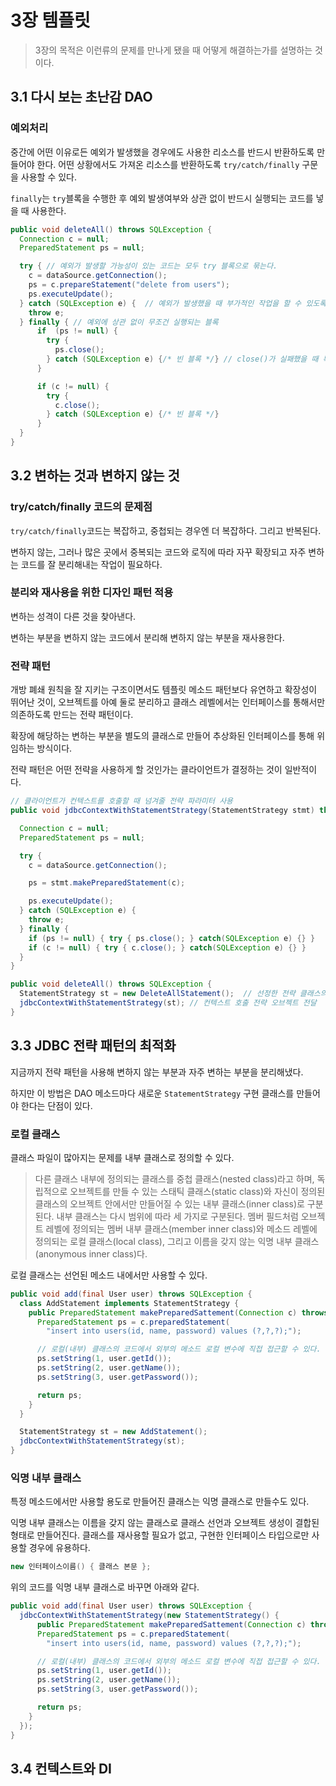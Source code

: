 # 3장 템플릿

> 3장의 목적은 이런류의 문제를 만나게 됐을 때 어떻게 해결하는가를 설명하는 것이다.

## 3.1 다시 보는 초난감 DAO

### 예외처리

중간에 어떤 이유로든 예외가 발생했을 경우에도 사용한 리소스를 반드시 반환하도록 만들어야 한다.
어떤 상황에서도 가져온 리소스를 반환하도록 `try/catch/finally` 구문을 사용할 수 있다.

`finally`는 `try`블록을 수행한 후 예외 발생여부와 상관 없이 반드시 실행되는 코드를 넣을 때 사용한다.

```java
public void deleteAll() throws SQLException {
  Connection c = null;
  PreparedStatement ps = null;

  try { // 예외가 발생할 가능성이 있는 코드는 모두 try 블록으로 묶는다.
    c = dataSource.getConnection();
    ps = c.prepareStatement("delete from users");
    ps.executeUpdate();
  } catch (SQLException e) {  // 예외가 발생했을 때 부가적인 작업을 할 수 있도록 catch 블록 사용
    throw e;
  } finally { // 예외에 상관 없이 무조건 실행되는 블록
      if  (ps != null) {
        try {
          ps.close();
        } catch (SQLException e) {/* 빈 블록 */} // close()가 실패했을 때 특별히 해줄 수 있는 조치가 없기 때문에 빈 블록으로 둔다.
      }

      if (c != null) {
        try {
          c.close();
        } catch (SQLException e) {/* 빈 블록 */}
      }
  }
}
```

## 3.2 변하는 것과 변하지 않는 것

### try/catch/finally 코드의 문제점

`try/catch/finally`코드는 복잡하고, 중첩되는 경우엔 더 복잡하다. 그리고 반복된다.

변하지 않는, 그러나 많은 곳에서 중복되는 코드와 로직에 따라 자꾸 확장되고 자주 변하는 코드를 잘 분리해내는 작업이 필요하다.

### 분리와 재사용을 위한 디자인 패턴 적용

변하는 성격이 다른 것을 찾아낸다.

변하는 부분을 변하지 않는 코드에서 분리해 변하지 않는 부분을 재사용한다.

### 전략 패턴

개방 폐쇄 원칙을 잘 지키는 구조이면서도 템플릿 메소드 패턴보다 유연하고 확장성이 뛰어난 것이, 오브젝트를 아예 둘로 분리하고 클래스 레벨에서는 인터페이스를 통해서만 의존하도록 만드는 전략 패턴이다.

확장에 해당하는 변하는 부분을 별도의 클래스로 만들어 추상화된 인터페이스를 통해 위임하는 방식이다.

전략 패턴은 어떤 전략을 사용하게 할 것인가는 클라이언트가 결정하는 것이 일반적이다.

```java
// 클라이언트가 컨텍스트를 호출할 때 넘겨줄 전략 파라미터 사용
public void jdbcContextWithStatementStrategy(StatementStrategy stmt) throws SQLException {

  Connection c = null;
  PreparedStatement ps = null;

  try {
    c = dataSource.getConnection();

    ps = stmt.makePreparedStatement(c);

    ps.executeUpdate();
  } catch (SQLException e) {
    throw e;
  } finally {
    if (ps != null) { try { ps.close(); } catch(SQLException e) {} }
    if (c != null) { try { c.close(); } catch(SQLException e) {} }
  }
}
```

```java
public void deleteAll() throws SQLException {
  StatementStrategy st = new DeleteAllStatement();  // 선정한 전략 클래스의 오브젝트 생성
  jdbcContextWithStatementStrategy(st); // 컨텍스트 호출 전략 오브젝트 전달
}
```

## 3.3 JDBC 전략 패턴의 최적화

지금까지 전략 패턴을 사용해 변하지 않는 부분과 자주 변하는 부분을 분리해냈다.

하지만 이 방법은 DAO 메소드마다 새로운 `StatementStrategy` 구현 클래스를 만들어야 한다는 단점이 있다.

### 로컬 클래스

클래스 파일이 많아지는 문제를 내부 클래스로 정의할 수 있다.

> 다른 클래스 내부에 정의되는 클래스를 중첩 클래스(nested class)라고 하며, 독립적으로 오브젝트를 만들 수 있는 스태틱 클래스(static class)와 자신이 정의된 클래스의 오브젝트 안에서만 만들어질 수 있는 내부 클래스(inner class)로 구분된다.
> 내부 클래스는 다시 범위에 따라 세 가지로 구분된다. 멤버 필드처럼 오브젝트 레벨에 정의되는 멤버 내부 클래스(member inner class)와 메소드 레벨에 정의되는 로컬 클래스(local class), 그리고 이름을 갖지 않는 익명 내부 클래스(anonymous inner class)다.

로컬 클래스는 선언된 메소드 내에서만 사용할 수 있다.

```java
public void add(final User user) throws SQLException {
  class AddStatement implements StatementStrategy {
    public PreparedStatement makePreparedSattement(Connection c) throws SQLException {
      PreparedStatement ps = c.preparedStatement(
        "insert into users(id, name, password) values (?,?,?);");

      // 로컬(내부) 클래스의 코드에서 외부의 메소드 로컬 변수에 직접 접근할 수 있다.
      ps.setString(1, user.getId());
      ps.setString(2, user.getName());
      ps.setString(3, user.getPassword());

      return ps;
    }
  }

  StatementStrategy st = new AddStatement();
  jdbcContextWithStatementStrategy(st);
}
```

### 익명 내부 클래스

특정 메소드에서만 사용할 용도로 만들어진 클래스는 익명 클래스로 만들수도 있다.

익명 내부 클래스는 이름을 갖지 않는 클래스로 클래스 선언과 오브젝트 생성이 결합된 형태로 만들어진다.
클래스를 재사용할 필요가 없고, 구현한 인터페이스 타입으로만 사용할 경우에 유용하다.

```java
new 인터페이스이름() { 클래스 본문 };
```

위의 코드를 익명 내부 클래스로 바꾸면 아래와 같다.

```java
public void add(final User user) throws SQLException {
  jdbcContextWithStatementStrategy(new StatementStrategy() {
      public PreparedStatement makePreparedSattement(Connection c) throws SQLException {
      PreparedStatement ps = c.preparedStatement(
        "insert into users(id, name, password) values (?,?,?);");

      // 로컬(내부) 클래스의 코드에서 외부의 메소드 로컬 변수에 직접 접근할 수 있다.
      ps.setString(1, user.getId());
      ps.setString(2, user.getName());
      ps.setString(3, user.getPassword());

      return ps;
    }
  });
}
```

## 3.4 컨텍스트와 DI
